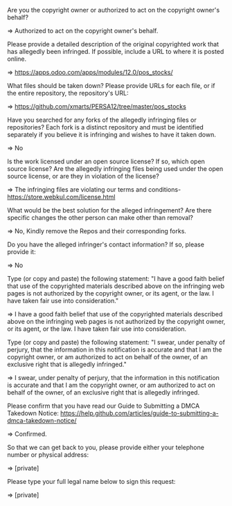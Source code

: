 Are you the copyright owner or authorized to act on the copyright owner's behalf?  
  
=> Authorized to act on the copyright owner's behalf.  
  
Please provide a detailed description of the original copyrighted work that has allegedly been infringed. If possible, include a URL to where it is posted online.  
  
=> https://apps.odoo.com/apps/modules/12.0/pos_stocks/  
  
What files should be taken down? Please provide URLs for each file, or if the entire repository, the repository's URL:  
  
=> https://github.com/xmarts/PERSA12/tree/master/pos_stocks  
  
Have you searched for any forks of the allegedly infringing files or repositories? Each fork is a distinct repository and must be identified separately if you believe it is infringing and wishes to have it taken down.  
  
=> No  
  
Is the work licensed under an open source license? If so, which open source license? Are the allegedly infringing files being used under the open source license, or are they in violation of the license?  
  
=> The infringing files are violating our terms and conditions- https://store.webkul.com/license.html  
  
What would be the best solution for the alleged infringement? Are there specific changes the other person can make other than removal?  
  
=> No, Kindly remove the Repos and their corresponding forks.  
  
Do you have the alleged infringer's contact information? If so, please provide it:  
  
=> No  
  
Type (or copy and paste) the following statement: "I have a good faith belief that use of the copyrighted materials described above on the infringing web pages is not authorized by the copyright owner, or its agent, or the law. I have taken fair use into consideration."  
  
=> I have a good faith belief that use of the copyrighted materials described above on the infringing web pages is not authorized by the copyright owner, or its agent, or the law. I have taken fair use into consideration.  
  
Type (or copy and paste) the following statement: "I swear, under penalty of perjury, that the information in this notification is accurate and that I am the copyright owner, or am authorized to act on behalf of the owner, of an exclusive right that is allegedly infringed."  
  
=> I swear, under penalty of perjury, that the information in this notification is accurate and that I am the copyright owner, or am authorized to act on behalf of the owner, of an exclusive right that is allegedly infringed.  
  
Please confirm that you have read our Guide to Submitting a DMCA Takedown Notice: https://help.github.com/articles/guide-to-submitting-a-dmca-takedown-notice/  
  
=> Confirmed.  
  
So that we can get back to you, please provide either your telephone number or physical address:  
  
=> [private]   
  
Please type your full legal name below to sign this request:  
  
=> [private]  
